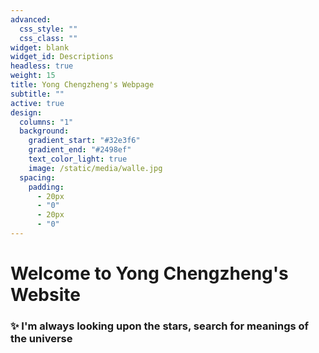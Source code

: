 ```yaml
---
advanced:
  css_style: ""
  css_class: ""
widget: blank
widget_id: Descriptions
headless: true
weight: 15
title: Yong Chengzheng's Webpage
subtitle: ""
active: true
design:
  columns: "1"
  background:
    gradient_start: "#32e3f6"
    gradient_end: "#2498ef"
    text_color_light: true
    image: /static/media/walle.jpg
  spacing:
    padding:
      - 20px
      - "0"
      - 20px
      - "0"
---
```

# Welcome to Yong Chengzheng's Website

### ✨ I'm always looking upon the stars, search for meanings of the universe
